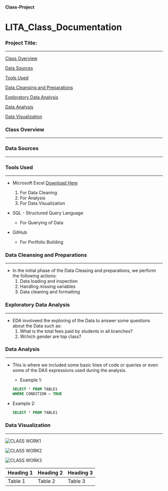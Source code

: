 #### Class-Project

# LITA_Class_Documentation

### Project Title:
------------------

[Class Overview](#class-overview)

[Data Sources](#data-sources)

[Tools Used](#tools-used)

[Data Cleansing and Preparations](#data-cleansing-and-preparations)

[Exploratory Data Analysis](#exploratory-data-analysis)

[Data Analysis](#data-analysis)

[Data Visualization](#data-visualization)

### Class Overview
-------------------




### Data Sources
----------------

### Tools Used
--------------


- Microsoft Excel [Download Here](http://www.microsoft.com)
  1. For Data Cleaning
  2. For Analysis
  3. For Data Visualization
 
- SQL - Structured Query Language
  - For Querying of Data
 
- GitHub
  - For Portfolio Building

### Data Cleansing and Preparations
-----------------------------------
- In the initial phase of the Data Cleasing and preparations, we perform the following actions:
  1. Data loading and inspection
  2. Handling missing variables
  3. Data cleaning and formatting

### Exploratory Data Analysis
-----------------------------
- EDA involveed the exploring of the Data to answer some questions about the Data such as:
  1. What is the total fees paid by students in all branches?
  2. Wchich gender are top class?

### Data Analysis
-----------------
- This is where we included some basic lines of code or queries or even some of the DAX expressions used during the analysis.
   - Example 1:
   ~~~SQL
   SELECT * FROM TABLE1
   WHERE CONDITION = TRUE
   ~~~

 - Example 2:
   ~~~SQL
   SELECT * FROM TABLE1
   ~~~


### Data Visualization
----------------------

![CLASS WORK1](https://github.com/user-attachments/assets/16c6d4d7-c675-4528-9efa-8888f59c0045)

![CLASS WORK2](https://github.com/user-attachments/assets/835fb04c-5079-447d-b05a-5af7d602953b)

![CLASS WORK3](https://github.com/user-attachments/assets/c1c587ad-7536-4114-9e92-82906382ec16)


|Heading 1|Heading 2|Heading 3|
|---------|---------|---------|
|Table 1|Table 2|Table 3|

